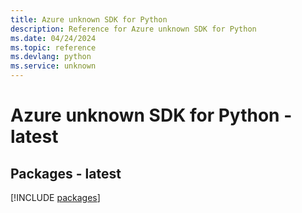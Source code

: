 ```yaml
---
title: Azure unknown SDK for Python
description: Reference for Azure unknown SDK for Python
ms.date: 04/24/2024
ms.topic: reference
ms.devlang: python
ms.service: unknown
---
```

# Azure unknown SDK for Python - latest
## Packages - latest
[!INCLUDE [packages](unknown-index.md)]
